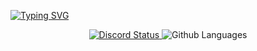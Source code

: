 [![Typing SVG](https://readme-typing-svg.herokuapp.com?color=B1F7E2&lines=hi%2C+i'm+niskii)](https://git.io/typing-svg)

<p align="center">
  <a href="https://discord.com/users/847865068657836033" target="_blank">
    <img src="https://lanyard.cnrad.dev/api/847865068657836033?bg=1f1f1f&borderRadius=5px" alt="Discord Status"/>
    </a>
    <img src="https://github-readme-stats.vercel.app/api/top-langs?username=Niskii3&theme=dark&hide_border=true&layout=compact&langs_count=5" alt="Github Languages" />
</p>
